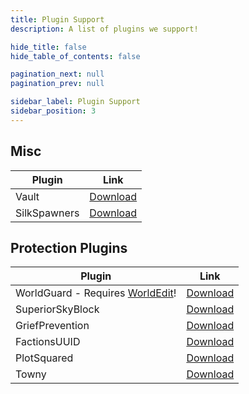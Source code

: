 ```yaml
---
title: Plugin Support
description: A list of plugins we support!

hide_title: false
hide_table_of_contents: false

pagination_next: null
pagination_prev: null

sidebar_label: Plugin Support
sidebar_position: 3
---
```

## Misc
| Plugin       | Link                                                        |
|--------------|-------------------------------------------------------------|
| Vault        | [Download](https://www.spigotmc.org/resources/vault.34315/) |
| SilkSpawners | [Download](https://dev.bukkit.org/projects/silkspawners)    |

## Protection Plugins
| Plugin                                                              | Link                                                                 |
|---------------------------------------------------------------------|----------------------------------------------------------------------|
| WorldGuard - Requires [WorldEdit](https://enginehub.org/worldedit)! | [Download](https://enginehub.org/worldguard)                         |
| SuperiorSkyBlock                                                    | [Download](https://bg-software.com/superiorskyblock/)                |
| GriefPrevention                                                     | [Download](https://www.spigotmc.org/resources/griefprevention.1884/) |
| FactionsUUID                                                        | [Download](https://www.spigotmc.org/resources/factionsuuid.1035/)    |
| PlotSquared                                                         | [Download](https://github.com/IntellectualSites/PlotSquared/)        |
| Towny                                                               | [Download](https://github.com/TownyAdvanced/Towny)                   |